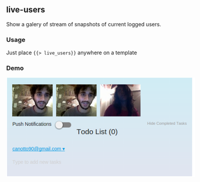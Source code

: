 ## live-users

Show a galery of stream of snapshots of current logged users.

### Usage

Just place `{{> live_users}}` anywhere on a template

### Demo

![Demo](https://raw.githubusercontent.com/taromero/live-users/master/demo.png)
